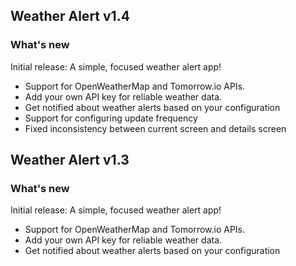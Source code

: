 ## Weather Alert v1.4

### What's new
Initial release: A simple, focused weather alert app!

* Support for OpenWeatherMap and Tomorrow.io APIs.
* Add your own API key for reliable weather data.
* Get notified about weather alerts based on your configuration
* Support for configuring update frequency
* Fixed inconsistency between current screen and details screen


## Weather Alert v1.3

### What's new
Initial release: A simple, focused weather alert app!

* Support for OpenWeatherMap and Tomorrow.io APIs.
* Add your own API key for reliable weather data.
* Get notified about weather alerts based on your configuration
